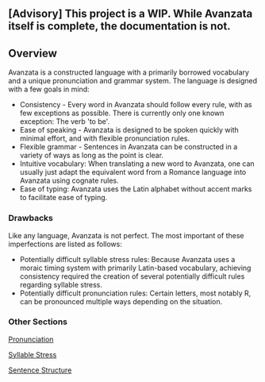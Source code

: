## [Advisory] This project is a WIP. While Avanzata itself is complete, the documentation is not.

## Overview  
Avanzata is a constructed language with a primarily borrowed vocabulary and a unique pronunciation and grammar system. The language is designed with a few goals in mind:

- Consistency \- Every word in Avanzata should follow every rule, with as few exceptions as possible. There is currently only one known exception: The verb 'to be'.
- Ease of speaking \- Avanzata is designed to be spoken quickly with minimal effort, and with flexible pronunciation rules.  
- Flexible grammar \- Sentences in Avanzata can be constructed in a variety of ways as long as the point is clear.  
- Intuitive vocabulary: When translating a new word to Avanzata, one can usually just adapt the equivalent word from a Romance language into Avanzata using cognate rules.  
- Ease of typing: Avanzata uses the Latin alphabet without accent marks to facilitate ease of typing.

### Drawbacks  
Like any language, Avanzata is not perfect. The most important of these imperfections are listed as follows:

- Potentially difficult syllable stress rules: Because Avanzata uses a moraic timing system with primarily Latin-based vocabulary, achieving consistency required the creation of several potentially difficult rules regarding syllable stress.  
- Potentially difficult pronunciation rules: Certain letters, most notably R, can be pronounced multiple ways depending on the situation.

### Other Sections
[Pronunciation](Pronunciation.md)

[Syllable Stress](Syllable_Stress.md)

[Sentence Structure](Sentence_Structure.md)
